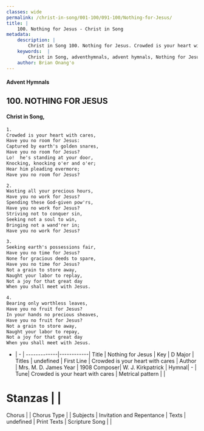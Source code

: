 ```yaml
---
classes: wide
permalink: /christ-in-song/001-100/091-100/Nothing-for-Jesus/
title: |
    100. Nothing for Jesus - Christ in Song
metadata:
    description: |
        Christ in Song 100. Nothing for Jesus. Crowded is your heart with cares, Have you no room for Jesus: Captured by earth's golden snares, Have you no room for Jesus? Lo!  he's standing at your door, Knocking, knocking o'er and o'er; Hear him pleading evermore; Have you no room for Jesus?
    keywords:  |
        Christ in Song, adventhymnals, advent hymnals, Nothing for Jesus, Crowded is your heart with cares. 
    author: Brian Onang'o
---
```


#### Advent Hymnals
## 100. NOTHING FOR JESUS
####  Christ in Song,

```txt
1.
Crowded is your heart with cares,
Have you no room for Jesus:
Captured by earth's golden snares,
Have you no room for Jesus?
Lo!  he's standing at your door,
Knocking, knocking o'er and o'er;
Hear him pleading evermore;
Have you no room for Jesus?

2.
Wasting all your precious hours,
Have you no work for Jesus?
Spending these God-given pow'rs,
Have you no work for Jesus?
Striving not to conquer sin,
Seeking not a soul to win,
Bringing not a wand'rer in;
Have you no work for Jesus?

3.
Seeking earth's possessions fair,
Have you no time for Jesus?
None for gracious deeds to spare,
Have you no time for Jesus?
Not a grain to store away,
Naught your labor to replay,
Not a joy for that great day
When you shall meet with Jesus.

4.
Bearing only worthless leaves,
Have you no fruit for Jesus?
In your hands no precious sheaves,
Have you no fruit for Jesus?
Not a grain to store away,
Naught your labor to repay,
Not a joy for that great day
When you shall meet with Jesus.


```

- |   -  |
-------------|------------|
Title | Nothing for Jesus |
Key | D Major |
Titles | undefined |
First Line | Crowded is your heart with cares |
Author | Mrs. M. D. James
Year | 1908
Composer| W. J. Kirkpatrick |
Hymnal|  - |
Tune| Crowded is your heart with cares |
Metrical pattern | |
# Stanzas |  |
Chorus |  |
Chorus Type |  |
Subjects | Invitation and Repentance |
Texts | undefined |
Print Texts | 
Scripture Song |  |
    
